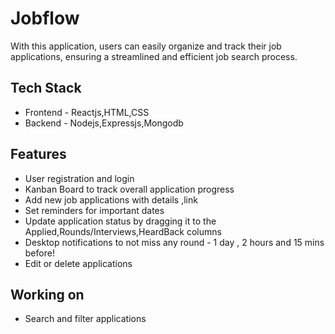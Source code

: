 # Jobflow
With this application, users can easily organize and track their job applications, ensuring a streamlined and efficient job search process.
## Tech Stack
+ Frontend - Reactjs,HTML,CSS
+ Backend - Nodejs,Expressjs,Mongodb
## Features
+ User registration and login
+ Kanban Board to track overall application progress
+ Add new job applications with details ,link
+ Set reminders for important dates
+ Update application status by dragging it to the Applied,Rounds/Interviews,HeardBack columns
+ Desktop notifications to not miss any round - 1 day , 2 hours and 15 mins before!
+ Edit or delete applications
## Working on
+ Search and filter applications
    
